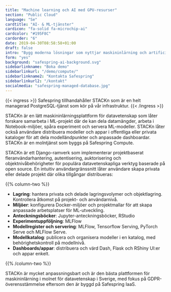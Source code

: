 ```yaml
---
title: "Machine learning och AI med GPU-resurser"
section: "Public Cloud"
language: "Se"
cardtitle: "AI- & ML-tjänster"
cardicon: "fa-solid fa-microchip-ai"
cardcolor: "#195F8C"
cardorder: "6"
date: 2019-04-30T08:58:58+01:00
draft: false
intro: "Bygg moderna lösningar som nyttjar maskininlärning och artificiell intelligens."
form: "yes"
background: "safespring-ai-background.svg"
sidebarlinkname: "Boka demo"
sidebarlinkurl: "/demo/compute/"
sidebarlinkname2: "Kontakta Safespring"
sidebarlinkurl2: "/kontakt"
socialmedia: "safespring-managed-database.jpg"
---
```


{{< ingress >}}
Safespring tillhandahåller STACKn som är en helt managerad PostgreSQL-tjänst som kör på vår infrastruktur.
{{< /ingress >}}

STACKn är en lätt maskininlärningsplattform för datavetenskap som låter forskare samarbeta i ML-projekt där de kan dela datamängder, arbeta i Notebook-miljöer, spåra experiment och servera ML-modeller. STACKn låter också användare distribuera modeller och appar i offentliga eller privata kataloger för att dela modelländpunkter och anpassade dashboardar. STACKn är en molntjänst som byggs på Safespring Compute.

STACKn är ett Django-ramverk som implementerar projektbaserat fleranvändarhantering, autentisering, auktorisering och objektnivåbehörigheter för populära datavetenskapliga verktyg baserade på open source. En intuitiv användargränssnitt låter användare skapa privata eller delade projekt där olika tillgångar distribueras:

{{% column-two %}}

- **Lagring**: hantera privata och delade lagringsvolymer och objektlagring. Kontrollera åtkomst på projekt- och användarnivå.
- **Miljöer**: konfigurera Docker-miljöer och projektmallar för att skapa anpassade arbetsplatser för ML-utveckling.
- **Anteckningsböcker**: Jupyter-anteckningsböcker, RStudio
- **Experimentuppföljning**: MLFlow
- **Modellregister och servering**: MLFlow, Tensorflow Serving, PyTorch Serve och MLFlow Serve.
- **Modellkatalog**: publicera och organisera modeller i en katalog, med behörighetskontroll på modellnivå.
- **Dashboards/appar**: distribuera och värd Dash, Flask och RShiny UI:er och appar enkelt.

{{% /column-two %}}

STACKn är mycket anpassningsbart och är den bästa plattformen för maskininlärning i molnet för datavetenskap i Sverige, med fokus på GDPR-överensstämmelse eftersom den är byggd på Safespring IaaS.